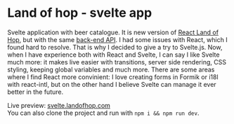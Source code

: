# Land of hop - svelte app

Svelte application with beer catalogue. It is new version of [React Land of Hop](https://github.com/tomekrozalski/landofhop), but with the same [back-end API](https://github.com/tomekrozalski/landofhop-back). I had some issues with React, which I found hard to resolve. That is why I decided to give a try to Svelte.js. Now, when I have experience both with React and Svelte, I can say I like Svelte much more: it makes live easier with transitions, server side rendering, CSS styling, keeping global variables and much more. There are some areas where I find React more convinient: I love creating forms in Formik or i18l with react-intl, but on the other hand I believe Svelte can manage it ever better in the future.  
  
Live preview: [svelte.landofhop.com](https://svelte.landofhop.com)  
You can also clone the project and run with `npm i && npm run dev`.
